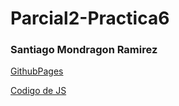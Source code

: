 # Parcial2-Practica6

### Santiago Mondragon Ramirez

[GithubPages](https://santidev2.github.io/Parcial2-Practica6/)

[Codigo de JS](https://github.com/SantiDEV2/Parcial2-Practica6/blob/main/Practica6.js)
